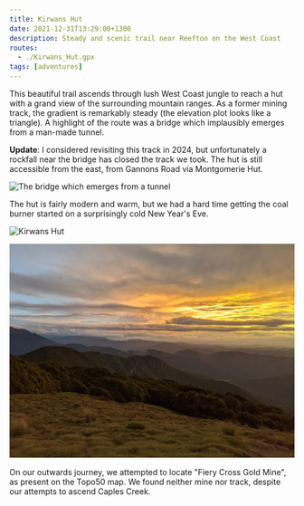 ```yaml
---
title: Kirwans Hut
date: 2021-12-31T13:29:00+1300
description: Steady and scenic trail near Reefton on the West Coast
routes:
  - ./Kirwans_Hut.gpx
tags: [adventures]
---
```


This beautiful trail ascends through lush West Coast jungle to reach a hut with a grand view of the surrounding mountain ranges. As a former mining track, the gradient is remarkably steady (the elevation plot looks like a triangle). A highlight of the route was a bridge which implausibly emerges from a man-made tunnel.

**Update**: I considered revisiting this track in 2024, but unfortunately a rockfall near the bridge has closed the track we took. The hut is still accessible from the east, from Gannons Road via Montgomerie Hut.

![The bridge which emerges from a tunnel](./PXL_20211231_005046913.jpg)

The hut is fairly modern and warm, but we had a hard time getting the coal burner started on a surprisingly cold New Year's Eve.

![Kirwans Hut](./PXL_20211231_081655503.MP.jpg)

<img alt="The clouds part to give a glimpse of Lake Te Anau" src="./PXL_20211231_081750945.jpg" class="prose-custom-w-full" />

On our outwards journey, we attempted to locate "Fiery Cross Gold Mine", as present on the Topo50 map. We found neither mine nor track, despite our attempts to ascend Caples Creek.
